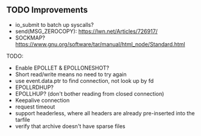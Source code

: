 ## TODO Improvements

* io_submit to batch up syscalls?
* send(MSG_ZEROCOPY): https://lwn.net/Articles/726917/
* SOCKMAP?
https://www.gnu.org/software/tar/manual/html_node/Standard.html

TODO:
* Enable EPOLLET & EPOLLONESHOT?
* Short read/write means no need to try again
* use event.data.ptr to find connection, not look up by fd
* EPOLLRDHUP?
* EPOLLHUP? (don't bother reading from closed connection)
* Keepalive connection
* request timeout
* support headerless, where all headers are already pre-inserted into the tarfile
* verify that archive doesn't have sparse files
